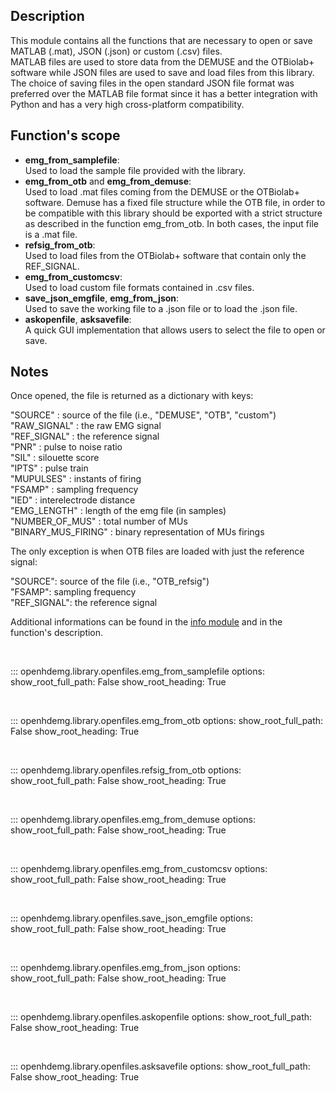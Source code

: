 Description
-----------
This module contains all the functions that are necessary to open or save
MATLAB (.mat), JSON (.json) or custom (.csv) files.<br>
MATLAB files are used to store data from the DEMUSE and the OTBiolab+
software while JSON files are used to save and load files from this
library.<br>
The choice of saving files in the open standard JSON file format was
preferred over the MATLAB file format since it has a better integration
with Python and has a very high cross-platform compatibility.

Function's scope
----------------
- **emg_from_samplefile**:<br>
    Used to load the sample file provided with the library.
- **emg_from_otb** and **emg_from_demuse**:<br>
    Used to load .mat files coming from the DEMUSE or the OTBiolab+
    software. Demuse has a fixed file structure while the OTB file, in
    order to be compatible with this library should be exported with a
    strict structure as described in the function emg_from_otb.
    In both cases, the input file is a .mat file.
- **refsig_from_otb**:<br>
    Used to load files from the OTBiolab+ software that contain only
    the REF_SIGNAL.
- **emg_from_customcsv**:<br>
    Used to load custom file formats contained in .csv files.
- **save_json_emgfile**, **emg_from_json**:<br>
    Used to save the working file to a .json file or to load the .json
    file.
- **askopenfile**, **asksavefile**:<br>
    A quick GUI implementation that allows users to select the file to
    open or save.

Notes
-----
Once opened, the file is returned as a dictionary with keys:<br>

"SOURCE" : source of the file (i.e., "DEMUSE", "OTB", "custom")<br>
"RAW_SIGNAL" : the raw EMG signal<br>
"REF_SIGNAL" : the reference signal<br>
"PNR" : pulse to noise ratio<br>
"SIL" : silouette score<br>
"IPTS" : pulse train<br>
"MUPULSES" : instants of firing<br>
"FSAMP" : sampling frequency<br>
"IED" : interelectrode distance<br>
"EMG_LENGTH" : length of the emg file (in samples)<br>
"NUMBER_OF_MUS" : total number of MUs<br>
"BINARY_MUS_FIRING" : binary representation of MUs firings<br>

The only exception is when OTB files are loaded with just the reference signal:

"SOURCE": source of the file (i.e., "OTB_refsig")<br>
"FSAMP": sampling frequency<br>
"REF_SIGNAL": the reference signal<br>

Additional informations can be found in the
[info module](API_info.md#openhdemg.library.info.info.data) and in the
function's description.

<br/>

::: openhdemg.library.openfiles.emg_from_samplefile
    options:
        show_root_full_path: False
        show_root_heading: True

<br/>

::: openhdemg.library.openfiles.emg_from_otb
    options:
        show_root_full_path: False
        show_root_heading: True

<br/>

::: openhdemg.library.openfiles.refsig_from_otb
    options:
        show_root_full_path: False
        show_root_heading: True

<br/>

::: openhdemg.library.openfiles.emg_from_demuse
    options:
        show_root_full_path: False
        show_root_heading: True

<br/>

::: openhdemg.library.openfiles.emg_from_customcsv
    options:
        show_root_full_path: False
        show_root_heading: True

<br/>

::: openhdemg.library.openfiles.save_json_emgfile
    options:
        show_root_full_path: False
        show_root_heading: True

<br/>

::: openhdemg.library.openfiles.emg_from_json
    options:
        show_root_full_path: False
        show_root_heading: True

<br/>

::: openhdemg.library.openfiles.askopenfile
    options:
        show_root_full_path: False
        show_root_heading: True

<br/>

::: openhdemg.library.openfiles.asksavefile
    options:
        show_root_full_path: False
        show_root_heading: True

<br/>
